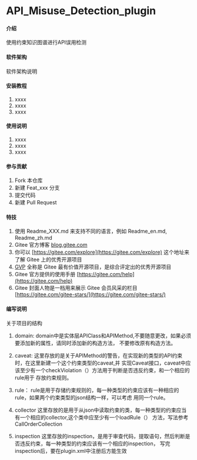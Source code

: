 # API_Misuse_Detection_plugin

#### 介绍
使用约束知识图谱进行API误用检测

#### 软件架构
软件架构说明


#### 安装教程

1.  xxxx
2.  xxxx
3.  xxxx

#### 使用说明

1.  xxxx
2.  xxxx
3.  xxxx

#### 参与贡献

1.  Fork 本仓库
2.  新建 Feat_xxx 分支
3.  提交代码
4.  新建 Pull Request


#### 特技

1.  使用 Readme\_XXX.md 来支持不同的语言，例如 Readme\_en.md, Readme\_zh.md
2.  Gitee 官方博客 [blog.gitee.com](https://blog.gitee.com)
3.  你可以 [https://gitee.com/explore](https://gitee.com/explore) 这个地址来了解 Gitee 上的优秀开源项目
4.  [GVP](https://gitee.com/gvp) 全称是 Gitee 最有价值开源项目，是综合评定出的优秀开源项目
5.  Gitee 官方提供的使用手册 [https://gitee.com/help](https://gitee.com/help)
6.  Gitee 封面人物是一档用来展示 Gitee 会员风采的栏目 [https://gitee.com/gitee-stars/](https://gitee.com/gitee-stars/)


#### 编写说明

关于项目的结构

1.  domain:
    domain中是实体层APIClass和APIMethod,不要随意更改，如果必须要添加新的属性，请同时添加新的构造方法，
不要修改原有构造方法。

2.  caveat:
    这里存放的是关于APIMethod的警告，在实现新的类型的API约束时，在这里新建一个这个约束类型的caveat,并
实现Caveat接口，caveat中应该至少有一个checkViolation（）方法用于判断是否违反约束，和一个相应的rule用于
存放约束规则。

3.  rule：
    rule是用于存储约束规则的，每一种类型的约束应该有一种相应的rule，如果两个约束类型的json结构一样，可以考虑
用同一个rule。

4. collector
    这里存放的是用于从json中读取约束的类，每一种类型的约束应当有一个相应的collector,这个类中应至少有一个loadRule（）
方法，写法参考CallOrderCollection

5. inspection
   这里存放的inspection，是用于审查代码，提取语句，然后判断是否违反约束，每一种类型的约束应该有一个相应的inspection，
写完inspection后，要在plugin.xml中注册后方能生效